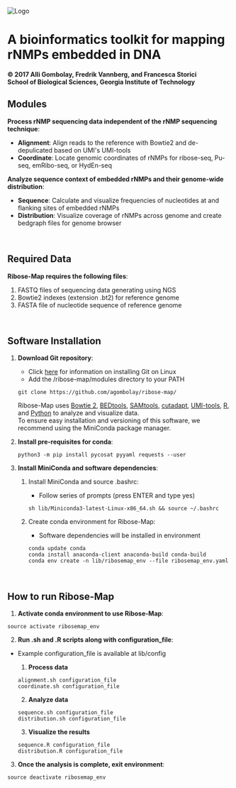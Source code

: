 ![Logo](https://github.com/agombolay/ribose-map/blob/master/logo.png)
# A bioinformatics toolkit for mapping rNMPs embedded in DNA
**© 2017 Alli Gombolay, Fredrik Vannberg, and Francesca Storici**  
**School of Biological Sciences, Georgia Institute of Technology**

## Modules
**Process rNMP sequencing data independent of the rNMP sequencing technique**:  
* **Alignment**: Align reads to the reference with Bowtie2 and de-depulicated based on UMI's UMI-tools  
* **Coordinate**: Locate genomic coordinates of rNMPs for ribose-seq, Pu-seq, emRibo-seq, or HydEn-seq  

**Analyze sequence context of embedded rNMPs and their genome-wide distribution**:  
* **Sequence**: Calculate and visualize frequencies of nucleotides at and flanking sites of embedded rNMPs  
* **Distribution**: Visualize coverage of rNMPs across genome and create bedgraph files for genome browser  
 
&nbsp;
## Required Data
**Ribose-Map requires the following files**:
1. FASTQ files of sequencing data generating using NGS
2. Bowtie2 indexes (extension .bt2) for reference genome
3. FASTA file of nucleotide sequence of reference genome

&nbsp;
## Software Installation

1. **Download Git repository**:  
    * Click [here](https://git-scm.com/book/en/v2/Getting-Started-Installing-Git) for information on installing Git on Linux
    * Add the /ribose-map/modules directory to your PATH
    ```
    git clone https://github.com/agombolay/ribose-map/
    ```

    Ribose-Map uses [Bowtie 2](https://sourceforge.net/projects/bowtie-bio/files/bowtie2/2.3.1), [BEDtools](http://bedtools.readthedocs.io/en/latest/content/installation.html), [SAMtools](http://www.htslib.org/download/), [cutadapt](http://cutadapt.readthedocs.io/en/stable/), [UMI-tools](https://github.com/CGATOxford/UMI-tools), [R](https://cran.r-project.org/), and [Python](https://www.python.org/) to analyze and visualize data.  
To ensure easy installation and versioning of this software, we recommend using the MiniConda package manager.

2. **Install pre-requisites for conda**:
     ```
     python3 -m pip install pycosat pyyaml requests --user
     ```

3. **Install MiniConda and software dependencies**:  

     1. Install MiniConda and source .bashrc:  
        * Follow series of prompts (press ENTER and type yes)
        ```
        sh lib/Miniconda3-latest-Linux-x86_64.sh && source ~/.bashrc
        ```

     2. Create conda environment for Ribose-Map:  
        * Software dependencies will be installed in environment
        ```
        conda update conda
        conda install anaconda-client anaconda-build conda-build
        conda env create -n lib/ribosemap_env --file ribosemap_env.yaml
        ```

&nbsp;
## How to run Ribose-Map
1. **Activate conda environment to use Ribose-Map**:
```
source activate ribosemap_env
```

2. **Run .sh and .R scripts along with configuration_file**:
* Example configuration_file is available at lib/config

     1. **Process data**
     ```
     alignment.sh configuration_file
     coordinate.sh configuration_file
     ```
     2. **Analyze data**
     ```
     sequence.sh configuration_file
     distribution.sh configuration_file
     ```
     3. **Visualize the results**
     ```
     sequence.R configuration_file
     distribution.R configuration_file
     ```

3. **Once the analysis is complete, exit environment**:  
```
source deactivate ribosemap_env
```
